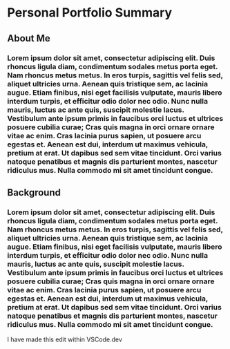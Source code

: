 # Personal Portfolio Summary

## About Me
### Lorem ipsum dolor sit amet, consectetur adipiscing elit. Duis rhoncus ligula diam, condimentum sodales metus porta eget. Nam rhoncus metus metus. In eros turpis, sagittis vel felis sed, aliquet ultricies urna. Aenean quis tristique sem, ac lacinia augue. Etiam finibus, nisi eget facilisis vulputate, mauris libero interdum turpis, et efficitur odio dolor nec odio. Nunc nulla mauris, luctus ac ante quis, suscipit molestie lacus. Vestibulum ante ipsum primis in faucibus orci luctus et ultrices posuere cubilia curae; Cras quis magna in orci ornare ornare vitae ac enim. Cras lacinia purus sapien, ut posuere arcu egestas et. Aenean est dui, interdum ut maximus vehicula, pretium at erat. Ut dapibus sed sem vitae tincidunt. Orci varius natoque penatibus et magnis dis parturient montes, nascetur ridiculus mus. Nulla commodo mi sit amet tincidunt congue.

## Background
### Lorem ipsum dolor sit amet, consectetur adipiscing elit. Duis rhoncus ligula diam, condimentum sodales metus porta eget. Nam rhoncus metus metus. In eros turpis, sagittis vel felis sed, aliquet ultricies urna. Aenean quis tristique sem, ac lacinia augue. Etiam finibus, nisi eget facilisis vulputate, mauris libero interdum turpis, et efficitur odio dolor nec odio. Nunc nulla mauris, luctus ac ante quis, suscipit molestie lacus. Vestibulum ante ipsum primis in faucibus orci luctus et ultrices posuere cubilia curae; Cras quis magna in orci ornare ornare vitae ac enim. Cras lacinia purus sapien, ut posuere arcu egestas et. Aenean est dui, interdum ut maximus vehicula, pretium at erat. Ut dapibus sed sem vitae tincidunt. Orci varius natoque penatibus et magnis dis parturient montes, nascetur ridiculus mus. Nulla commodo mi sit amet tincidunt congue.

I have made this edit within VSCode.dev
